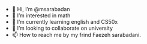 - 👋 Hi, I’m @msarabadan
- 👀 I’m interested in math
- 🌱 I’m currently learning english and CS50x
- 💞️ I’m looking to collaborate on university
- 📫 How to reach me by my frind Faezeh sarabadani.

<!---
msarabadan/msarabadan is a ✨ special ✨ repository because its `README.md` (this file) appears on your GitHub profile.
You can click the Preview link to take a look at your changes.
--->
